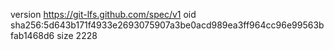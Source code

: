 version https://git-lfs.github.com/spec/v1
oid sha256:5d643b171f4933e2693075907a3be0acd989ea3ff964cc96e99563bfab1468d6
size 2228
